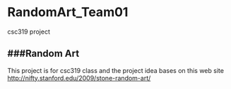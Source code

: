 RandomArt_Team01
================

csc319 project


###Random Art
------

This project is for csc319 class and the project idea bases on this web site http://nifty.stanford.edu/2009/stone-random-art/
